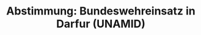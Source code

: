 ---
abstimmung:
  abstimmung: 2
  bundestagssitzung: 136
  datum: 12. November 2015
  legislaturperiode: 18
categories:
- Bundeswehr
- Ausland
data:
- title: Abstimmungsergebnis 20151112_2-data.pdf
  url: /res/abstimmungsliste/20151112_2-data.pdf
- title: Abstimmungsergebnis 20151112_2_xls-data.csv
  url: /res/abstimmungsliste/csv/20151112_2_xls-data.csv
documents:
- local: /res/abstimmungsdaten/018-136-02/1806503.pdf
  title: Drucksache 18/06503.pdf
  url: http://dip21.bundestag.de/dip21/btd/18/065/1806503.pdf
- local: /res/abstimmungsdaten/018-136-02/1806639.pdf
  title: Drucksache 18/06639.pdf
  url: http://dip21.bundestag.de/dip21/btd/18/066/1806639.pdf
ergebnis:
  cdu/csu:
    enthaltung: 0
    gesamt: 310
    ja: 285
    nein: 0
    nichtabgegeben: 25
    ungueltig: 0
  die.linke:
    enthaltung: 0
    gesamt: 64
    ja: 0
    nein: 56
    nichtabgegeben: 8
    ungueltig: 0
  file: 20151112_2_xls-data.csv
  gruenen:
    enthaltung: 0
    gesamt: 63
    ja: 58
    nein: 0
    nichtabgegeben: 5
    ungueltig: 0
  spd:
    enthaltung: 2
    gesamt: 193
    ja: 171
    nein: 1
    nichtabgegeben: 19
    ungueltig: 0
layout: abstimmung
links:
- title: https://www.bundestag.de/parlament/plenum/abstimmung/abstimmung?id=373
  url: https://www.bundestag.de/parlament/plenum/abstimmung/abstimmung?id=373
- title: http://www.abgeordnetenwatch.de/verlaengerung_bundeswehr_einsatz_in_darfur_unamid-1105-775.html
  url: http://www.abgeordnetenwatch.de/verlaengerung_bundeswehr_einsatz_in_darfur_unamid-1105-775.html
preview: 'Deutscher Bundestag


  136. Sitzung des Deutschen Bundestages

  am Donnerstag, 12.November 2015


  Endgültiges Ergebnis der Namentlichen Abstimmung Nr. 2


  Beschlussempfehlung des Auswärtigen Ausschusses (3. Ausschuss) zu dem Antrag der

  Bundesregierung

  Fortsetzung der Beteiligung bewaffneter deutscher Streitkräfte an der AU/UN-HybridOperation
  in Darfur (UNAMID) auf Grundlage der Resolution 1769 (2007) des

  Sicherheitsrates der Vereinten Nationen vom 31. Juli 2007 und folgender Resolutionen,

  zuletzt 2228 (2015) vom 29. Juni 2015

  Drs. 18/6503 und 18/6639


  Abgegebene Stimmen insgesamt:


  573


  Nicht abgegebene Stimmen:

  Ja-Stimmen:


  57

  514


  Nein-Stimmen:


  57


  Enthaltungen:


  2


  Ungültige:


  0


  Berlin, den 12.11.2015


  Beginn: 20:59

  Ende: 21:02

  '
tags:
- Dafur
- UNAMID
- UN
title: 'Abstimmung: Bundeswehreinsatz in Darfur (UNAMID)'
---